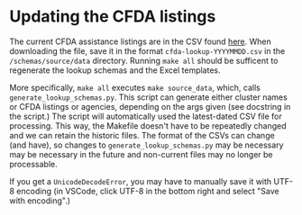 # Updating the CFDA listings

The current CFDA assistance listings are in the CSV found [here](https://sam.gov/data-services/Assistance%20Listings/datagov?privacy=Public). When downloading the file, save it in the format `cfda-lookup-YYYYMMDD.csv` in the `/schemas/source/data` directory. Running `make all` should be sufficent to regenerate the lookup schemas and the Excel templates.

More specifically, `make all` executes `make source_data`, which, calls `generate_lookup_schemas.py`. This script can generate either cluster names or CFDA listings or agencies, depending on the args given (see docstring in the script.) The script will automatically used the latest-dated CSV file for processing. This way, the Makefile doesn't have to be repeatedly changed and we can retain the historic files. The format of the CSVs can change (and have), so changes to `generate_lookup_schemas.py` may be necessary may be necessary in the future and non-current files may no longer be processable.

If you get a `UnicodeDecodeError`, you may have to manually save it with UTF-8 encoding (in VSCode, click UTF-8 in the bottom right and select "Save with encoding".)
